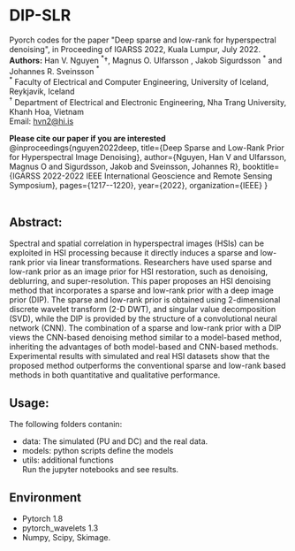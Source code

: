 # DIP-SLR
 Pyorch codes for the paper "Deep sparse and low-rank for hyperspectral denoising", in Proceeding of IGARSS 2022, Kuala Lumpur, July 2022.<br>
 **Authors:** Han V. Nguyen $^\ast \dagger$, Magnus O. Ulfarsson , Jakob Sigurdsson $^\ast$ and Johannes R. Sveinsson $^\ast$<br>
 $^\ast$ Faculty of Electrical and Computer Engineering, University of Iceland, Reykjavik, Iceland<br>
$^\dagger$ Department of Electrical and Electronic Engineering, Nha Trang University, Khanh Hoa, Vietnam<br>
 Email: hvn2@hi.is

 **Please cite our paper if you are interested**<br>
 @inproceedings{nguyen2022deep,
  title={Deep Sparse and Low-Rank Prior for Hyperspectral Image Denoising},
  author={Nguyen, Han V and Ulfarsson, Magnus O and Sigurdsson, Jakob and Sveinsson, Johannes R},
  booktitle={IGARSS 2022-2022 IEEE International Geoscience and Remote Sensing Symposium},
  pages={1217--1220},
  year={2022},
  organization={IEEE}
}
 <br>
 <br>
## Abstract:<br>
 Spectral and spatial correlation in hyperspectral images (HSIs) can be exploited in HSI processing because it directly induces a sparse and low-rank prior via linear transformations. Researchers have used sparse and low-rank prior as an image prior for HSI restoration, such as denoising, deblurring, and super-resolution. This paper proposes an HSI denoising method that incorporates a sparse and low-rank prior with a deep image prior (DIP). The sparse and low-rank prior is obtained using 2-dimensional discrete wavelet transform (2-D DWT), and singular value decomposition (SVD), while the DIP is provided by the structure of a convolutional neural network (CNN). The combination of a sparse and low-rank prior with a DIP views the CNN-based denoising method similar to a model-based method, inheriting the advantages of both model-based and CNN-based methods. Experimental results with simulated and real HSI datasets show that the proposed method outperforms the conventional sparse and low-rank based methods in both quantitative and qualitative performance.

## Usage:<br>
The following folders contanin:
- data: The simulated (PU and DC) and the real data.
- models: python scripts define the models
- utils: additional functions<br>
Run the jupyter notebooks and see results.
## Environment
- Pytorch 1.8
- pytorch_wavelets 1.3
- Numpy, Scipy, Skimage.